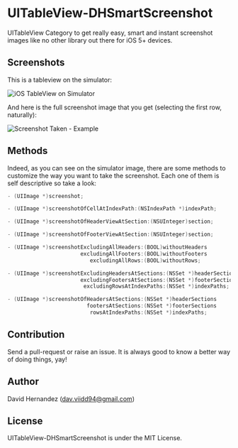UITableView-DHSmartScreenshot
=============================

UITableView Category to get really easy, smart and instant screenshot images like no other library out there for iOS 5+ devices.


Screenshots
-----------
This is a tableview on the simulator:

![iOS TableView on Simulator](http://i.imgur.com/oIZJ5bT.png)

And here is the full screenshot image that you get (selecting the first row, naturally):

![Screenshot Taken - Example](http://i.imgur.com/w6UkZCD.png)


Methods
-------
Indeed, as you can see on the simulator image, there are some methods to customize the way you want to take the screenshot.
Each one of them is self descriptive so take a look:

```objective-c
- (UIImage *)screenshot;
```

```objective-c
- (UIImage *)screenshotOfCellAtIndexPath:(NSIndexPath *)indexPath;
```

```objective-c
- (UIImage *)screenshotOfHeaderViewAtSection:(NSUInteger)section;
```

```objective-c
- (UIImage *)screenshotOfFooterViewAtSection:(NSUInteger)section;
```

```objective-c
- (UIImage *)screenshotExcludingAllHeaders:(BOOL)withoutHeaders
					   excludingAllFooters:(BOOL)withoutFooters
						  excludingAllRows:(BOOL)withoutRows;
```

```objective-c
- (UIImage *)screenshotExcludingHeadersAtSections:(NSSet *)headerSections
					   excludingFootersAtSections:(NSSet *)footerSections
						excludingRowsAtIndexPaths:(NSSet *)indexPaths;
```

```objective-c
- (UIImage *)screenshotOfHeadersAtSections:(NSSet *)headerSections
						 footersAtSections:(NSSet *)footerSections
						  rowsAtIndexPaths:(NSSet *)indexPaths;
```

Contribution
------------

Send a pull-request or raise an issue. It is always good to know a better way of doing things, yay!


Author
------

David Hernandez ([dav.viidd94@gmail.com](mailto:dav.viidd94@gmail.com))


License
-------

UITableView-DHSmartScreenshot is under the MIT License.
